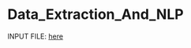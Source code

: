 # Data_Extraction_And_NLP

INPUT FILE: [here](https://docs.google.com/spreadsheets/d/1-8Sn3x1uMD6E22BX5a2D2Ywy1ZkXg5ph/edit?usp=sharing&ouid=104178814715805826255&rtpof=true&sd=true)
